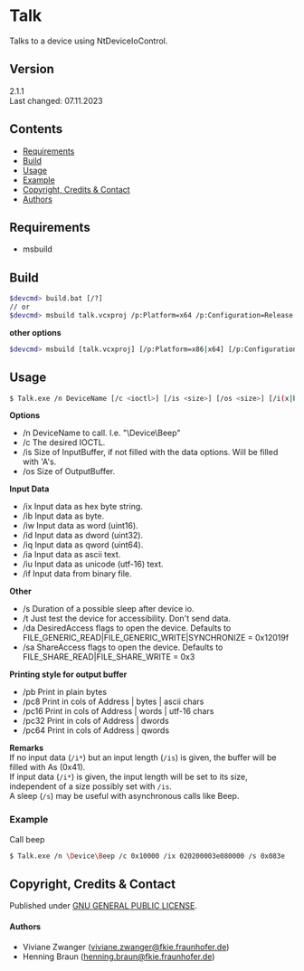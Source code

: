 # Talk

Talks to a device using NtDeviceIoControl.


## Version
2.1.1  
Last changed: 07.11.2023

## Contents
* [Requirements](#requirements)
* [Build](#build)
* [Usage](#usage)
* [Example](#example)
* [Copyright, Credits & Contact](#copyright,-credits-&-contact)
* [Authors](#authors)


## Requirements
- msbuild


## Build
```bash
$devcmd> build.bat [/?]
// or
$devcmd> msbuild talk.vcxproj /p:Platform=x64 /p:Configuration=Release
```

**other options**
```bash
$devcmd> msbuild [talk.vcxproj] [/p:Platform=x86|x64] [/p:Configuration=Debug|Release] [/p:RunTimeLib=Debug|Release] [/p:PDB=0|1]
```

## Usage
```bash
$ Talk.exe /n DeviceName [/c <ioctl>] [/is <size>] [/os <size>] [/i(x|b|w|d|q|a|u|f) <data>] [/s sleep] [/da <flags>] [/sa <flags>] [/t] [/h]
```

**Options**
- /n DeviceName to call. I.e. "\Device\Beep"
- /c The desired IOCTL.
- /is Size of InputBuffer, if not filled with the data options. Will be filled with 'A's.
- /os Size of OutputBuffer.

**Input Data**
- /ix Input data as hex byte string.
- /ib Input data as byte.
- /iw Input data as word (uint16).
- /id Input data as dword (uint32).
- /iq Input data as qword (uint64).
- /ia Input data as ascii text.
- /iu Input data as unicode (utf-16) text.
- /if Input data from binary file.

 **Other**
- /s Duration of a possible sleep after device io.
- /t Just test the device for accessibility. Don't send data.
- /da DesiredAccess flags to open the device. Defaults to FILE_GENERIC_READ|FILE_GENERIC_WRITE|SYNCHRONIZE = 0x12019f
- /sa ShareAccess flags to open the device. Defaults to FILE_SHARE_READ|FILE_SHARE_WRITE =  0x3

 **Printing style for output buffer**
- /pb Print in plain bytes
- /pc8 Print in cols of Address | bytes | ascii chars
- /pc16 Print in cols of Address | words | utf-16 chars
- /pc32 Print in cols of Address | dwords
- /pc64 Print in cols of Address | qwords

**Remarks**  
If no input data (`/i*`) but an input length (`/is`) is given, the buffer will be filled with As (0x41).  
If input data (`/i*`) is given, the input length will be set to its size, independent of a size possibly set with `/is`.  
A sleep (`/s`) may be useful with asynchronous calls like Beep.  


### Example
Call beep
```bash
$ Talk.exe /n \Device\Beep /c 0x10000 /ix 020200003e080000 /s 0x083e
```


## Copyright, Credits & Contact
Published under [GNU GENERAL PUBLIC LICENSE](LICENSE).


#### Authors
- Viviane Zwanger ([viviane.zwanger@fkie.fraunhofer.de](mailto:viviane.zwanger@fkie.fraunhofer.de))
- Henning Braun ([henning.braun@fkie.fraunhofer.de](mailto:henning.braun@fkie.fraunhofer.de)) 
